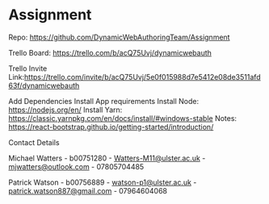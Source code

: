 # Assignment

Repo:
https://github.com/DynamicWebAuthoringTeam/Assignment

Trello Board:
https://trello.com/b/acQ75Uvj/dynamicwebauth

Trello Invite Link:https://trello.com/invite/b/acQ75Uvj/5e0f015988d7e5412e08de3511afd63f/dynamicwebauth


Add Dependencies
Install App requirements
Install Node: https://nodejs.org/en/
Install Yarn: https://classic.yarnpkg.com/en/docs/install/#windows-stable
Notes: https://react-bootstrap.github.io/getting-started/introduction/


Contact Details

Michael Watters - b00751280 - Watters-M11@ulster.ac.uk - mjwatters@outlook.com - 07805704485

Patrick Watson - b00756889 - watson-p1@ulster.ac.uk - patrick.watson887@gmail.com - 07964604068 
